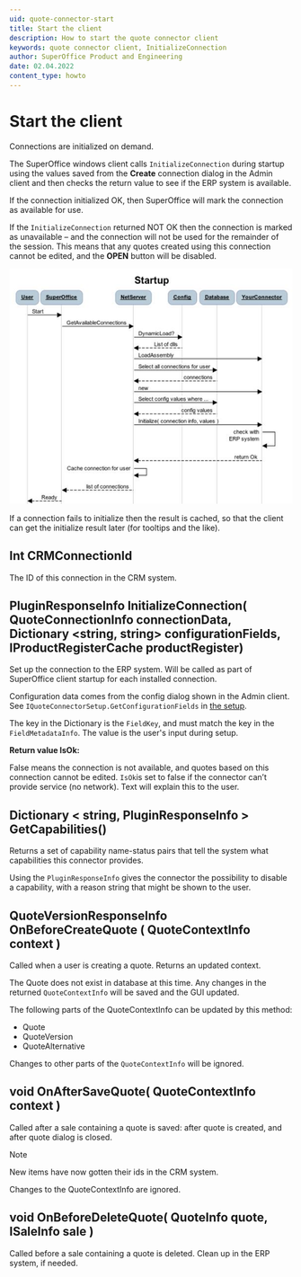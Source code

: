 ```yaml
---
uid: quote-connector-start
title: Start the client
description: How to start the quote connector client
keywords: quote connector client, InitializeConnection
author: SuperOffice Product and Engineering
date: 02.04.2022
content_type: howto
---
```


# Start the client

Connections are initialized on demand.

The SuperOffice windows client calls `InitializeConnection` during startup using the values saved from the **Create** connection dialog in the Admin client and then checks the return value to see if the ERP system is available.

If the connection initialized OK, then SuperOffice will mark the connection as available for use.

If the `InitializeConnection` returned NOT OK then the connection is marked as unavailable – and the connection will not be used for the remainder of the session. This means that any quotes created using this connection cannot be edited, and the **OPEN** button will be disabled.

![06][img1]

If a connection fails to initialize then the result is cached, so that the client can get the initialize result later (for tooltips and the like).

## Int CRMConnectionId

The ID of this connection in the CRM system.

<!-- markdownlint-disable-next-line MD013 -->
## PluginResponseInfo InitializeConnection( QuoteConnectionInfo connectionData, Dictionary <string, string> configurationFields, IProductRegisterCache productRegister)

Set up the connection to the ERP system. Will be called as part of SuperOffice client startup for each installed connection.

Configuration data comes from the config dialog shown in the Admin client. See `IQuoteConnectorSetup.GetConfigurationFields` in [the setup][1].

The key in the Dictionary is the `FieldKey`, and must match the key in the `FieldMetadataInfo`. The value is the user's input during setup.

**Return value IsOk:**

False means the connection is not available, and quotes based on this connection cannot be edited. `IsOk`is set to false if the connector can’t provide service (no network). Text will explain this to the user.

## Dictionary < string, PluginResponseInfo > GetCapabilities()

Returns a set of capability name-status pairs that tell the system what capabilities this connector provides.

Using the `PluginResponseInfo` gives the connector the possibility to disable a capability, with a reason string that might be shown to the user.

## QuoteVersionResponseInfo OnBeforeCreateQuote ( QuoteContextInfo context )

Called when a user is creating a quote. Returns an updated context.

The Quote does not exist in database at this time. Any changes in the returned `QuoteContextInfo` will be saved and the GUI updated.

The following parts of the QuoteContextInfo can be updated by this method:

* Quote
* QuoteVersion
* QuoteAlternative

Changes to other parts of the `QuoteContextInfo` will be ignored.

## void OnAfterSaveQuote( QuoteContextInfo context )

Called after a sale containing a quote is saved: after quote is created, and after quote dialog is closed.

> [!NOTE]
> New items have now gotten their ids in the CRM system.

Changes to the QuoteContextInfo are ignored.

## void OnBeforeDeleteQuote( QuoteInfo quote, ISaleInfo sale )

Called before a sale containing a quote is deleted. Clean up in the ERP system, if needed.

<!-- Referenced links -->
[1]: set-up.md

<!-- Referenced images -->
[img1]: media/image006.jpg
